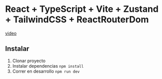 # React + TypeScript + Vite + Zustand + TailwindCSS + ReactRouterDom


[video](https://www.youtube.com/watch?v=VaxPL4HKcBU&list=PLCKuOXG0bPi02_By1fW2_Z_RA3UuDfwp2&index=18)



## Instalar

1. Clonar proyecto
2. Instalar dependencias ```npm install```
3. Correr en desarrollo ```npm run dev```

